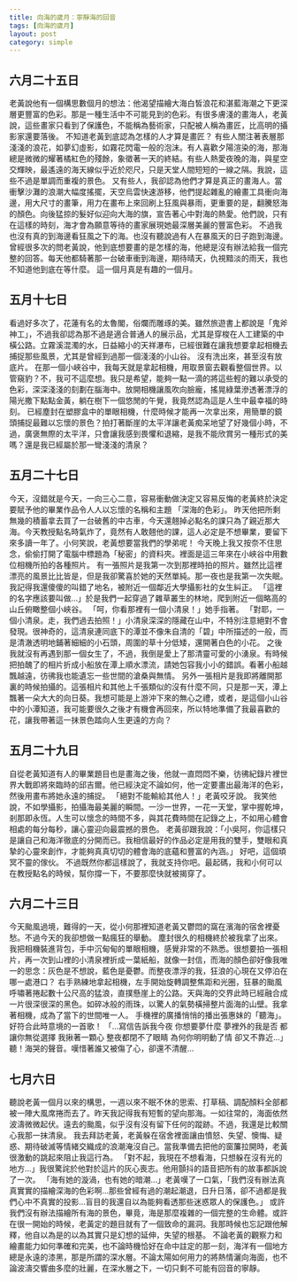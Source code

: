 ```yaml
---
title: 向海的歲月：寧靜海的回音
tags: [向海的歲月]
layout: post
category: simple
---
```


## 六月二十五日
老黃說他有一個構思數個月的想法：他渴望描繪大海白皙浪花和湛藍海潮之下更深層更豐富的色彩。那是一種生活中不可能見到的色彩。有很多膚淺的畫海人，老黃說，這些畫家只看到了保護色，不能稱為藝術家，只配被人稱為畫匠，比高明的攝影家還要落後。
不知道老黃到底認為怎樣的人才算是畫匠？
有些人關注著表層那淺淺的浪花，如夢幻虛影，如霧花閃電一般的泡沫。有人喜歡夕陽渲染的海，那海總是微微的耀著橘紅色的殘餘，象徵著一天的終結。有些人熱愛夜晚的海，與星空交輝映，最遙遠的海天線似乎近於咫尺，只是天堂人間短短的一線之隔。我說，這些不過是單調而重複的景色。
又有些人，我卻認為他們才算是真正的畫海人。當衝擊沙灘的浪潮大幅度搖擺，天空烏雲快速游移，他們提起雜亂的繪畫工具衝向海邊，用大尺寸的畫筆，用力在畫布上來回刷上狂風與暴雨，更重要的是，翻騰怒海的顏色。向後猛掠的髮好似迎向大海的旗，宣告著心中對海的熱愛。他們說，只有在這樣的時刻，海才會為願意等待的畫家展現她最深層美麗的豐富色彩。
不過我也沒有真的到海邊看狂風之下的海。也沒有聽說過有人在暴風天的日子跑到海邊。
曾經很多次的問老黃說，他到底想要畫的是怎樣的海，他總是沒有辦法給我一個完整的回答。每天他都騎著那一台破車衝到海邊，期待晴天，仇視黯淡的雨天，我也不知道他到底在等什麼。
這一個月真是有趣的一個月。

## 五月十七日
看過好多次了，花蓮有名的太魯閣，俗爛而雕琢的美。雖然旅遊書上都說是「鬼斧神工」，不過我卻認為那不過是適合普通人的展示品，尤其是穿梭在人工建築的中橫公路。立霧溪混濁的水，日益縮小的天祥瀑布，已經很難在讓我想要拿起相機去捕捉那些風景，尤其是曾經到過那一個淺淺的小山谷。
沒有洗出來，甚至沒有放底片。
在那一個小峽谷中，我每天就是拿起相機，用取景窗去觀看整個世界。以管窺豹？不，我可不這麼想。我只是希望，能夠一點一滴的將這些輕的難以承受的色彩，深深淺淺的刻劃在腦海中。放開相機讓風吹向臉龐，搖晃綠葉滲透著漂浮的陽光撒下點點金黃，躺在樹下一個悠閒的午覺，我竟然認為這是人生中最幸福的時刻。
已經塵封在塑膠盒中的單眼相機，什麼時候才能再一次拿出來，用簡單的鏡頭捕捉最難以忘懷的景色？拍打著斷崖的太平洋讓老黃痴呆地望了好幾個小時，不過，廣褒無際的太平洋，只會讓我感到畏懼和退縮，是我不能欣賞另一種形式的美嗎？還是我已經屬於那一彎淺淺的清泉？
                
## 五月二十七日
今天，沒錯就是今天，一向三心二意，容易衝動做決定又容易反悔的老黃終於決定要賦予他的畢業作品令人人以忘懷的名稱和主題
「深海的色彩」。
昨天他把所剩無幾的積蓄拿去買了一台破舊的中古車，今天還翹掉必點名的課只為了親近那大海。今天教授點名時氣炸了，竟然有人敢翹他的課，這人必定是不想畢業，要留下來多讀一年了。小何笑說，老黃想要當我們的學弟呢！
今天晚上我又按奈不住思念，偷偷打開了電腦中標題為「秘密」的資料夾。裡面是這三年來在小峽谷中用數位相機所拍的各種照片。
有一張照片是我第一次到那裡時拍的照片。雖然比這裡漂亮的風景比比皆是，但是我卻驚喜於她的天然單純。那一夜也是我第一次失眠。我記得我還傻傻的叫錯了地名，被附近一個鄰近大學攝影社的女生糾正。
「這裡的名字應該要叫做…」於是我們一起穿過了雜草叢生的林地，爬到附近一個略高的山丘俯瞰整個小峽谷。
「呵，你看那裡有一個小清泉！」她手指著。
「對耶，一個小清泉。走，我們過去拍照！」小清泉深深的隱藏在山中，不特別注意絕對不會發現。很神奇的，這清泉連同底下的潭並不像朱自清的「碧」中所描述的一般，而是清澈透明地鋪著細細的小石頭，周圍的草十分低矮，還開著白色的小花。
之後我就沒有再遇到那一個女生了，不過，我倒是愛上了那清靈可愛的小湧泉。有時候把拍醜了的相片折成小船放在潭上順水漂流，請她包容我小小的錯誤。看著小船越飄越遠，彷彿我也能遺忘一些世間的滄桑與無情。
另外一張相片是我即將離開那裏的時候拍攝的。這張相片和其他上千張類似的沒有什麼不同，只是那一天，潭上飄著一朵大大的向日葵。我想可能是上游沖下來的無心之禮，或者，是這個小山谷中的小潭知道，我可能要很久之後才有機會再回來，所以特地準備了我最喜歡的花，讓我帶著這一抹景色踏向人生更遠的方向？
                
## 五月二十九日
自從老黃知道有人的畢業題目也是畫海之後，他就一直悶悶不樂，彷彿紀錄片裡世界大戰即將來臨時的邱吉爾。他已經決定不論如何，他一定要畫出最海洋的色彩，然後用畫布將她永遠的捕捉。
「絕對不能輸給其他人！」老黃咬牙說。
我笑他說，不如學攝影，拍攝海最美麗的瞬間。一沙一世界，一花一天堂，掌中握乾坤，剎那即永恆。人生可以懷念的時間不多，與其花費時間在記錄之上，不如用心體會相處的每分每秒，讓心靈迎向最震撼的景色。
老黃卻跟我說：「小吳阿，你這樣只是讓自己和海洋徹底的分開而已。我相信最好的作品必定是用我的雙手，雙眼和真摯的心靈來創作，才能夠真真切切的體會海的底蘊和豐富的內涵。」
好吧，這個頑冥不靈的傢伙。
不過既然你都這樣說了，我就支持你吧。最起碼，我和小何可以在教授點名的時候，幫你撐一下，不要那麼快就被揭穿了。

## 六月二十三日
今天颱風過境，難得的一天，從小何那裡知道老黃又鬱悶的窩在濱海的宿舍裡憂愁。不過今天的我卻想做一點瘋狂的舉動。
塵封很久的相機終於被我拿了出來。我把相機裝進背包，手中沉甸甸的單眼相機，感覺非常的不熟悉。很想要拍一張相片，再一次到山裡的小清泉裡折成一葉紙船，就像一封信，而海的顏色卻好像我唯一的思念：灰色是不想說，藍色是憂鬱。而整夜漂浮的我，狂浪的心現在又停泊在哪一處港口？
右手熟練地拿起相機，左手開始旋轉調整焦距和光圈，狂暴的颱風呼嘯著捲起數十公尺高的猛浪，直撲懸崖上的公路。天與海的交界此時已經融合成一片很深很深的黑色。如碎冰般的雨珠，以驚人的氣勢橫掃整片面海的山壁。我拿著相機，成為了當下的世間唯一人。
手機裡的廣播悄悄的播出張惠妹的「聽海」。好符合此時意境的一首歌！
「…寫信告訴我今夜 你想要夢什麼 夢裡外的我是否 都讓你無從選擇 我揪著一顆心 整夜都閉不了眼睛 為何你明明動了情 卻又不靠近…」
聽！海哭的聲音。嘆惜著誰又被傷了心，卻還不清醒…

## 七月六日
聽說老黃一個月以來的構思，一週以來不眠不休的思索、打草稿、調配顏料全部都被一陣大風席捲而去了。昨天我記得我有短暫的望向那海。一如往常的，海面依然波濤微微起伏。遠去的颱風，似乎沒有沒有留下任何的蹤跡。不過，我還是比較關心我那一抹清泉。
我去拜訪老黃，老黃躲在宿舍裡面讓由憤怒、失望、懊悔、疑惑、期待破滅等情緒交織成的浪潮淹沒自己。當我準備去把他的窗簾拉開時，老黃很激動的跳起來阻止我這行為。
「對不起，我現在不想看海，只想躲在沒有光的地方…」我很驚詫於他對於這片的灰心喪志。他用顫抖的語音把所有的故事都訴說了一次。
「海有她的漩渦，也有她的暗潮…」老黃嘆了一口氣，「我們沒有辦法真真實實的描繪深海的色彩啊…那些曾經有過的潮起潮退，日升日落，卻不過都是我們心中不真實的投影…盲目的我還自以為能夠看透那些迷惑眾人的保護色。」
或許我們沒有辦法描繪所有海的景色，畢竟，海是那麼複雜的一個完整的生命體。或許在很一開始的時候，老黃定的題目就有了一個致命的漏洞。我那時候也忘記跟他解釋，他自以為是的以為其實只是幻想的延伸，失望的根基。
不論老黃的觀察力和繪畫能力如何準確和完美，也不論時機恰好在命中註定的那一刻，海洋有一個地方總是永遠的漆黑，那是所謂的深水層。不論太陽如何用力的將熱情灑向海面，也不論波濤交響曲多麼的壯麗，在深水層之下，一切只剩不可能有回音的寧靜。
                                
